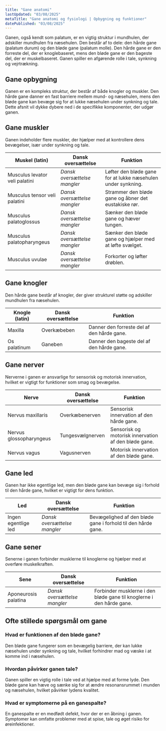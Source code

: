 ```yaml
---
title: "Gane anatomi"
lastUpdated: "03/08/2025"
metaTitle: "Gane anatomi og fysiologi | Opbygning og funktioner"
datePublished: "03/08/2025"
---
```


Ganen, også kendt som palatum, er en vigtig struktur i mundhulen, der adskiller mundhulen fra næsehulen. Den består af to dele: den hårde gane (palatum durum) og den bløde gane (palatum molle). Den hårde gane er den forreste del, der er knoglebaseret, mens den bløde gane er den bageste del, der er muskelbaseret. Ganen spiller en afgørende rolle i tale, synkning og vejrtrækning.

## Gane opbygning

Ganen er en kompleks struktur, der består af både knogler og muskler. Den hårde gane danner en fast barriere mellem mund- og næsehulen, mens den bløde gane kan bevæge sig for at lukke næsehulen under synkning og tale. Dette afsnit vil dykke dybere ned i de specifikke komponenter, der udgør ganen.

## Gane muskler

Ganen indeholder flere muskler, der hjælper med at kontrollere dens bevægelser, især under synkning og tale.

| Muskel (latin) | Dansk oversættelse | Funktion |
|----------------|---------------------|----------|
| Musculus levator veli palatini | _Dansk oversættelse mangler_ | Løfter den bløde gane for at lukke næsehulen under synkning. |
| Musculus tensor veli palatini | _Dansk oversættelse mangler_ | Strammer den bløde gane og åbner det eustakiske rør. |
| Musculus palatoglossus | _Dansk oversættelse mangler_ | Sænker den bløde gane og hæver tungen. |
| Musculus palatopharyngeus | _Dansk oversættelse mangler_ | Sænker den bløde gane og hjælper med at løfte svælget. |
| Musculus uvulae | _Dansk oversættelse mangler_ | Forkorter og løfter drøblen. |

## Gane knogler

Den hårde gane består af knogler, der giver strukturel støtte og adskiller mundhulen fra næsehulen.

| Knogle (latin) | Dansk oversættelse | Funktion |
|----------------|---------------------|----------|
| Maxilla | Overkæbeben | Danner den forreste del af den hårde gane. |
| Os palatinum | Ganeben | Danner den bageste del af den hårde gane. |

## Gane nerver

Nerverne i ganen er ansvarlige for sensorisk og motorisk innervation, hvilket er vigtigt for funktioner som smag og bevægelse.

| Nerve | Dansk oversættelse | Funktion |
|-------|---------------------|----------|
| Nervus maxillaris | Overkæbenerven | Sensorisk innervation af den hårde gane. |
| Nervus glossopharyngeus | Tungesvælgnerven | Sensorisk og motorisk innervation af den bløde gane. |
| Nervus vagus | Vagusnerven | Motorisk innervation af den bløde gane. |

## Gane led

Ganen har ikke egentlige led, men den bløde gane kan bevæge sig i forhold til den hårde gane, hvilket er vigtigt for dens funktion.

| Led | Dansk oversættelse | Funktion |
|-----|---------------------|----------|
| Ingen egentlige led | _Dansk oversættelse mangler_ | Bevægelighed af den bløde gane i forhold til den hårde gane. |

## Gane sener

Senerne i ganen forbinder musklerne til knoglerne og hjælper med at overføre muskelkraften.

| Sene | Dansk oversættelse | Funktion |
|------|---------------------|----------|
| Aponeurosis palatina | _Dansk oversættelse mangler_ | Forbinder musklerne i den bløde gane til knoglerne i den hårde gane. |

## Ofte stillede spørgsmål om gane

### Hvad er funktionen af den bløde gane?

Den bløde gane fungerer som en bevægelig barriere, der kan lukke næsehulen under synkning og tale, hvilket forhindrer mad og væske i at komme ind i næsehulen.

### Hvordan påvirker ganen tale?

Ganen spiller en vigtig rolle i tale ved at hjælpe med at forme lyde. Den bløde gane kan hæve og sænke sig for at ændre resonansrummet i munden og næsehulen, hvilket påvirker lydens kvalitet.

### Hvad er symptomerne på en ganespalte?

En ganespalte er en medfødt defekt, hvor der er en åbning i ganen. Symptomer kan omfatte problemer med at spise, tale og øget risiko for øreinfektioner.